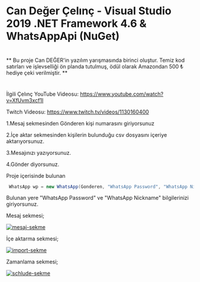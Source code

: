# Can Değer Çelınç - Visual Studio 2019 .NET Framework 4.6 & WhatsAppApi (NuGet)

#
** Bu proje Can DEĞER'in yazılım yarışmasında birinci oluştur. Temiz kod satırları ve işlevselliği ön planda tutulmuş, ödül olarak Amazondan 500 ₺ hediye çeki verilmiştir. **
#

İlgili Çelınç YouTube Videosu: https://www.youtube.com/watch?v=XfUvm3xcf1I

Twitch Videosu: https://www.twitch.tv/videos/1130160400

1.Mesaj sekmesinden Gönderen kişi numarasını giriyorsunuz

2.İçe aktar sekmesinden kişilerin bulunduğu csv dosyasını içeriye aktarıyorsunuz.

3.Mesajınızı yazıyorsunuz.

4.Gönder diyorsunuz.

Proje içerisinde bulunan


```csharp
 WhatsApp wp = new WhatsApp(Gonderen, "WhatsApp Password", "WhatsApp Nickname", false, false);

```
Bulunan yere "WhatsApp Password" ve "WhatsApp Nickname" bilgilerinizi giriyorsunuz.


Mesaj sekmesi;

<a href="https://ibb.co/ZK0sWDt"><img src="https://i.ibb.co/gwx1zKH/mesaj-sekme.png" alt="mesaj-sekme" border="0" /></a>

İçe aktarma sekmesi;

<a href="https://ibb.co/qyD82wJ"><img src="https://i.ibb.co/znmgtw6/import-sekme.png" alt="import-sekme" border="0" /></a>

Zamanlama sekmesi;

<a href="https://ibb.co/VLsJ186"><img src="https://i.ibb.co/Bf9cpRk/schlude-sekme.png" alt="schlude-sekme" border="0" /></a>


